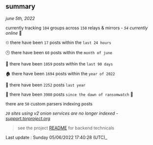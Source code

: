 
## summary
_june 5th, 2022_

currently tracking `104` groups across `150` relays & mirrors - _`54` currently online_ 📡

⏲ there have been `17` posts within the `last 24 hours`

🕓 there have been `60` posts within the `month of june`

📅 there have been `1059` posts within the `last 90 days`

🏚 there have been `1694` posts within the `year of 2022`

🚀 there have been `2252` posts `last year`

🦕 there have been `3980` posts `since the dawn of ransomwatch` 🐣

there are `50` custom parsers indexing posts

_`20` sites using v2 onion services are no longer indexed - [support.torproject.org](https://support.torproject.org/onionservices/v2-deprecation/)_

> see the project [README](https://github.com/jmousqueton/ransomwatch#readme) for backend technicals



Last update : Sunday 05/06/2022 17:40:28 (UTC)_

